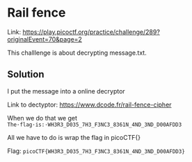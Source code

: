 # Rail fence

Link: https://play.picoctf.org/practice/challenge/289?originalEvent=70&page=2

This challlenge is about decrypting message.txt.

## Solution

I put the message into a online decryptor

Link to dectyptor: https://www.dcode.fr/rail-fence-cipher

When we do that we get `The·flag·is:·WH3R3_D035_7H3_F3NC3_8361N_4ND_3ND_D00AFDD3`

All we have to do is wrap the flag in picoCTF{}

Flag: `picoCTF{WH3R3_D035_7H3_F3NC3_8361N_4ND_3ND_D00AFDD3}`

